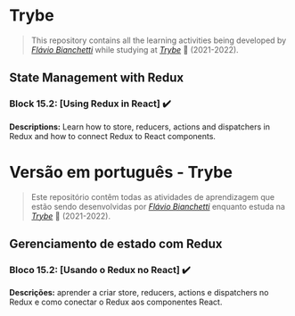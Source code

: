 # Trybe

> This repository contains all the learning activities being developed by _[Flávio Bianchetti](https://www.linkedin.com/in/flaviobianchetti/)_ while studying at _[Trybe](https://www.betrybe.com/)_ :rocket: (2021-2022).

## State Management with Redux


### Block 15.2: [Using Redux in React] :heavy_check_mark:

**Descriptions:** Learn how to store, reducers, actions and dispatchers in Redux and how to connect Redux to React components.

# Versão em português - Trybe

> Este repositório contêm todas as atividades de aprendizagem que estão sendo desenvolvidas por  _[Flávio Bianchetti](https://www.linkedin.com/in/flaviobianchetti/)_ enquanto estuda na _[Trybe](https://www.betrybe.com/)_ :rocket: (2021-2022).

## Gerenciamento de estado com Redux


### Bloco 15.2: [Usando o Redux no React] :heavy_check_mark:

**Descrições:** aprender a criar store, reducers, actions e dispatchers no Redux e como conectar o Redux aos componentes React.